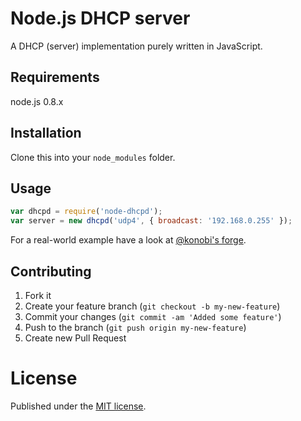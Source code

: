 # Node.js DHCP server

A DHCP (server) implementation purely written in JavaScript.

## Requirements

node.js 0.8.x

## Installation

Clone this into your `node_modules` folder.

## Usage

```js
var dhcpd = require('node-dhcpd');
var server = new dhcpd('udp4', { broadcast: '192.168.0.255' });
```

For a real-world example have a look at [@konobi's forge](https://github.com/konobi/forge/).

## Contributing

1. Fork it
2. Create your feature branch (`git checkout -b my-new-feature`)
3. Commit your changes (`git commit -am 'Added some feature'`)
4. Push to the branch (`git push origin my-new-feature`)
5. Create new Pull Request

# License

Published under the [MIT license](http://opensource.org/licenses/MIT).
